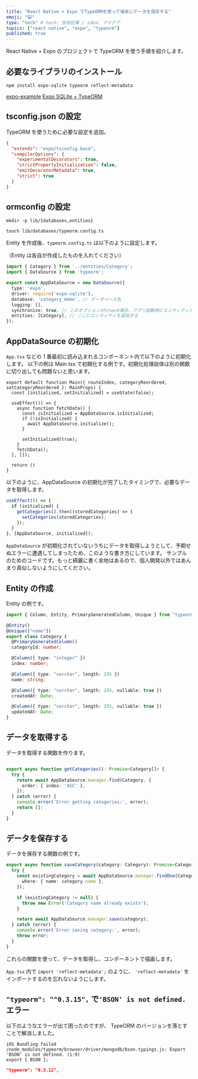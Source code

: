 ```yaml
---
title: "React Native + Expo でTypeORMを使って端末にデータを保存する"
emoji: "😺"
type: "tech" # tech: 技術記事 / idea: アイデア
topics: ["react native", "expo", "typeorm"]
published: true
---
```


React Native + Expo のプロジェクトで TypeORM を使う手順を紹介します。

## 必要なライブラリのインストール

```shell
npm install expo-sqlite typeorm reflect-metadata
```

[expo-example](https://github.com/typeorm/expo-example)
[Expo SQLite + TypeORM](https://dev.to/jgabriel1/expo-sqlite-typeorm-4mn8)

## tsconfig.json の設定

TypeORM を使うために必要な設定を追加。

```json:tsconfig.json
{
  "extends": "expo/tsconfig.base",
  "compilerOptions": {
    "experimentalDecorators": true,
    "strictPropertyInitialization": false,
    "emitDecoratorMetadata": true,
    "strict": true
  }
}
```

## ormconfig の設定

```shell
mkdir -p lib/{databases,entities}
```

```shell
touch lib/databases/typeorm.config.ts
```

Entity を作成後、`typeorm.config.ts` は以下のように設定します。

（Entity は各自が作成したものを入れてください）

```ts:lib/databases/typeorm.config.ts
import { Category } from '../entities/Category';
import { DataSource } from 'typeorm';

export const AppDataSource = new DataSource({
  type: 'expo',
  driver: require('expo-sqlite'),
  database: 'category_memo', // データベース名
  logging: [],
  synchronize: true, // このオプションがtrueの場合、アプリ起動時にエンティティとデータベーススキーマが同期されます。
  entities: [Category], // ここにエンティティを追加する
});

```

## AppDataSource の初期化

`App.tsx` などの 1 番最初に読み込まれるコンポーネント内で以下のように初期化します。
以下の例は Main.tsx で初期化する例です。初期化処理自体は別の関数に切り出しても問題ないと思います。

```tsx:src/lib/components/Main.tsx
export default function Main({ routeIndex, categoryReordered, setCategoryReordered }: MainProps) {
  const [initialized, setInitialized] = useState(false);

  useEffect(() => {
    async function fetchData() {
      const isInitialized = AppDataSource.isInitialized;
      if (!isInitialized) {
        await AppDataSource.initialize();
      }

      setInitialized(true);
    }
    fetchData();
  }, []);

  return ()
}
```

以下のように、AppDataSource の初期化が完了したタイミングで、必要なデータを取得します。

```ts
useEffect(() => {
  if (initialized) {
    getCategories().then((storedCategories) => {
      setCategories(storedCategories);
    });
  }
}, [AppDataSource, initialized]);
```

`AppDataSource` が初期化されていないうちにデータを取得しようとして、予期せぬエラーに遭遇してしまったため、このような書き方にしています。
サンプルのためのコードです。もっと綺麗に書く余地はあるので、個人開発以外ではあんまり真似しないようにしてください。

## Entity の作成

Entity の例です。

```ts:src/lib/entities/Category.ts
import { Column, Entity, PrimaryGeneratedColumn, Unique } from "typeorm";

@Entity()
@Unique(["name"])
export class Category {
  @PrimaryGeneratedColumn()
  categoryId: number;

  @Column({ type: "integer" })
  index: number;

  @Column({ type: "varchar", length: 255 })
  name: string;

  @Column({ type: "varchar", length: 255, nullable: true })
  createdAt: Date;

  @Column({ type: "varchar", length: 255, nullable: true })
  updatedAt: Date;
}
```

## データを取得する

データを取得する関数を作ります。

```ts:src/lib/databases/categoryRepositories.ts

export async function getCategories(): Promise<Category[]> {
  try {
    return await AppDataSource.manager.find(Category, {
      order: { index: 'ASC' },
    });
  } catch (error) {
    console.error('Error getting categories:', error);
    return [];
  }
}
```

## データを保存する

データを保存する関数の例です。

```ts:src/lib/databases/categoryRepositories.ts
export async function saveCategory(category: Category): Promise<Category> {
  try {
    const existingCategory = await AppDataSource.manager.findOne(Category, {
      where: { name: category.name },
    });

    if (existingCategory != null) {
      throw new Error('Category name already exists');
    }

    return await AppDataSource.manager.save(category);
  } catch (error) {
    console.error('Error saving category:', error);
    throw error;
  }
}
```

これらの関数を使って、データを取得し、コンポーネントで描画します。

`App.tsx` 内で `import 'reflect-metadata';` のように、 `'reflect-metadata'` をインポートするのを忘れないようにします。

## `"typeorm": "^0.3.15",` で`'BSON' is not defined.`エラー

以下のようなエラーが出て困ったのですが、 TypeORM のバージョンを落とすことで解消しました。

```
iOS Bundling failed
/node_modules/typeorm/browser/driver/mongodb/bson.typings.js: Export 'BSON' is not defined. (1:9)
export { BSON };
```

```json
"typeorm": "0.3.12",
```
